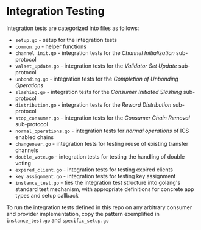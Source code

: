 
# Integration Testing

Integration tests are categorized into files as follows:

- `setup.go` - setup for the integration tests
- `common.go` - helper functions
- `channel_init.go` - integration tests for the _Channel Initialization_ sub-protocol
- `valset_update.go` - integration tests for the _Validator Set Update_ sub-protocol
- `unbonding.go` - integration tests for the _Completion of Unbonding Operations_
- `slashing.go` - integration tests for the _Consumer Initiated Slashing_ sub-protocol
- `distribution.go` - integration tests for the _Reward Distribution_ sub-protocol
- `stop_consumer.go` - integration tests for the _Consumer Chain Removal_ sub-protocol
- `normal_operations.go` - integration tests for _normal operations_ of ICS enabled chains
- `changeover.go` - integration tests for testing reuse of existing transfer channels
- `double_vote.go` - integration tests for testing the handling of double voting
- `expired_client.go` - integration tests for testing expired clients
- `key_assignment.go` - integration tests for testing key assignment
- `instance_test.go` - ties the integration test structure into golang's standard test mechanism, with appropriate definitions for concrete app types and setup callback

To run the integration tests defined in this repo on any arbitrary consumer and provider implementation, copy the pattern exemplified in `instance_test.go` and `specific_setup.go`
